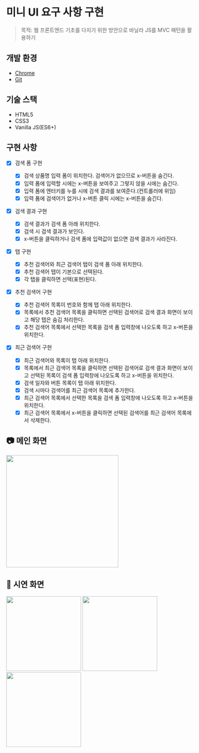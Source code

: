 # 미니 UI 요구 사항 구현

> 목적: 웹 프론트엔드 기초를 다지기 위한 방안으로 바닐라 JS를 MVC 패턴을 활용하기

## 개발 환경

- [Chrome](https://www.google.com/intl/ko/chrome/)
- [Git](https://git-scm.com/downloads)

## 기술 스택

- HTML5
- CSS3
- Vanilla JS(ES6+)

## 구현 사항

- [x] 검색 폼 구현

  - [x] 검색 상품명 입력 폼이 위치한다. 검색어가 없으므로 x-버튼을 숨긴다.
  - [x] 입력 폼에 입력할 시에는 x-버튼을 보여주고 그렇지 않을 시에는 숨긴다.
  - [x] 입력 폼에 엔터키를 누를 시에 검색 결과를 보여준다.(컨트롤러에 위임)
  - [x] 입력 폼에 검색어가 없거나 x-버튼 클릭 시에는 x-버튼을 숨긴다.

- [x] 검색 결과 구현

  - [x] 검색 결과가 검색 폼 아래 위치한다.
  - [x] 검색 시 검색 결과가 보인다.
  - [x] x-버튼을 클릭하거나 검색 폼에 입력값이 없으면 검색 결과가 사라진다.

- [x] 탭 구현

  - [x] 추천 검색어와 최근 검색어 탭이 검색 폼 아래 위치한다.
  - [x] 추천 검색어 탭이 기본으로 선택된다.
  - [x] 각 탭을 클릭하면 선택(표현)된다.

- [x] 추천 검색어 구현

  - [x] 추천 검색어 목록이 번호와 함께 탭 아래 위치한다.
  - [x] 목록에서 추천 검색어 목록을 클릭하면 선택된 검색어로 검색 결과 화면이 보이고 해당 탭은 숨김 처리한다.
  - [x] 추천 검색어 목록에서 선택한 목록을 검색 폼 입력창에 나오도록 하고 x-버튼을 위치한다.

- [x] 최근 검색어 구현

  - [x] 최근 검색어와 목록이 탭 아래 위치한다.
  - [x] 목록에서 최근 검색어 목록을 클릭하면 선택된 검색어로 검색 결과 화면이 보이고 선택된 목록이 검색 폼 입력창에 나오도록 하고 x-버튼을 위치한다.
  - [x] 검색 일자와 버튼 목록이 탭 아래 위치한다.
  - [x] 검색 시마다 검색어를 최근 검색어 목록에 추가한다.
  - [x] 최근 검색어 목록에서 선택한 목록을 검색 폼 입력창에 나오도록 하고 x-버튼을 위치한다.
  - [x] 최근 검색어 목록에서 x-버튼을 클릭하면 선택된 검색어를 최근 검색어 목록에서 삭제한다.

## 📷 메인 화면

<div width="300"><img width="300" src="https://github.com/a01051647279/lecture-vanilla-basic/assets/134060130/a508f8d7-ca3e-4370-988c-15e7f28e560c">
<div/>

## 📸 시연 화면

<div display="flex">
  <img width="200" src="https://github.com/a01051647279/lecture-vanilla-basic/assets/134060130/186c40a5-46b6-42bd-b47b-2c23f2667d9d">
  <img width="200" src="https://github.com/a01051647279/lecture-vanilla-basic/assets/134060130/809969f5-74b2-40db-8b47-08214e2e196b">
  <img width="200" src="https://github.com/a01051647279/lecture-vanilla-basic/assets/134060130/a4fc225d-0af9-4f8f-92d1-388f473d8cc5">
<div />
